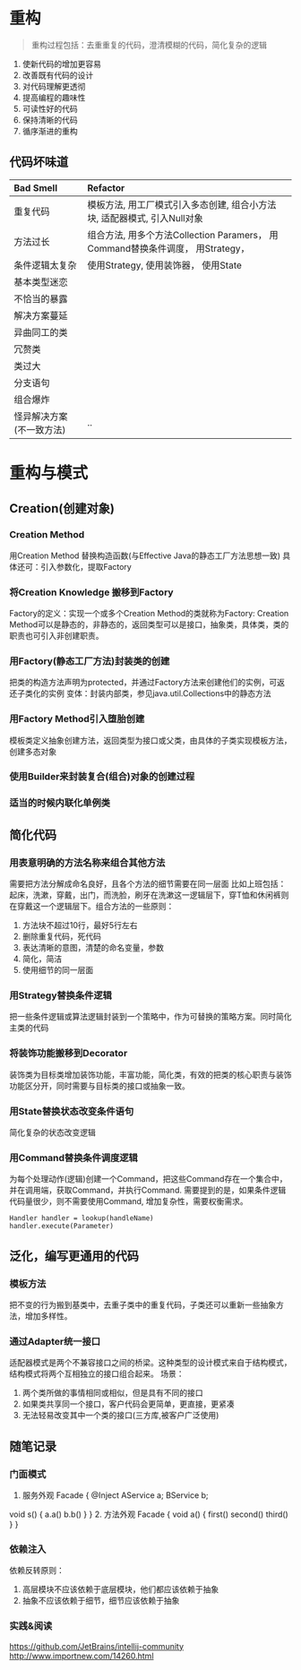 # 重构
> 重构过程包括：去重重复的代码，澄清模糊的代码，简化复杂的逻辑
1. 使新代码的增加更容易
2. 改善既有代码的设计
3. 对代码理解更透彻
4. 提高编程的趣味性
5. 可读性好的代码
6. 保持清晰的代码
7. 循序渐进的重构

## 代码坏味道
| Bad Smell | Refactor     |
| :------------- | :------------- |
| 重复代码       |  模板方法, 用工厂模式引入多态创建, 组合小方法块,  适配器模式, 引入Null对象      |
| 方法过长       |    组合方法, 用多个方法Collection Paramers， 用Command替换条件调度， 用Strategy，       |
| 条件逻辑太复杂        |  使用Strategy, 使用装饰器， 使用State        |
| 基本类型迷恋        |          |
| 不恰当的暴露       |          |
| 解决方案蔓延       |          |
| 异曲同工的类       |          |
| 冗赘类       |          |
| 类过大       |          |
| 分支语句       |          |
| 组合爆炸       |          |
| 怪异解决方案(不一致方法)       |       ..    |

# 重构与模式
## Creation(创建对象)
### Creation Method
用Creation Method 替换构造函数(与Effective Java的静态工厂方法思想一致)
具体还可：引入参数化，提取Factory

### 将Creation Knowledge 搬移到Factory
Factory的定义：实现一个或多个Creation Method的类就称为Factory: Creation Method可以是静态的，非静态的，返回类型可以是接口，抽象类，具体类，类的职责也可引入非创建职责。

### 用Factory(静态工厂方法)封装类的创建
把类的构造方法声明为protected，并通过Factory方法来创建他们的实例，可返还子类化的实例
变体：封装内部类，参见java.util.Collections中的静态方法

### 用Factory Method引入堕胎创建
模板类定义抽象创建方法，返回类型为接口或父类，由具体的子类实现模板方法，创建多态对象

### 使用Builder来封装复合(组合)对象的创建过程

### 适当的时候内联化单例类

## 简化代码
### 用表意明确的方法名称来组合其他方法
需要把方法分解成命名良好，且各个方法的细节需要在同一层面
比如上班包括：起床，洗漱，穿戴，出门，而洗脸，刷牙在洗漱这一逻辑层下，穿T恤和休闲裤则在穿戴这一个逻辑层下。组合方法的一些原则：
1. 方法块不超过10行，最好5行左右
2. 删除重复代码，死代码
3. 表达清晰的意图，清楚的命名变量，参数
4. 简化，简洁
5. 使用细节的同一层面


### 用Strategy替换条件逻辑
把一些条件逻辑或算法逻辑封装到一个策略中，作为可替换的策略方案。同时简化主类的代码

### 将装饰功能搬移到Decorator
装饰类为目标类增加装饰功能，丰富功能，简化类，有效的把类的核心职责与装饰功能区分开，同时需要与目标类的接口或抽象一致。

### 用State替换状态改变条件语句
简化复杂的状态改变逻辑

### 用Command替换条件调度逻辑
为每个处理动作(逻辑)创建一个Command，把这些Command存在一个集合中，并在调用端，获取Command，并执行Command.
需要提到的是，如果条件逻辑代码量很少，则不需要使用Command, 增加复杂性，需要权衡需求。
```
Handler handler = lookup(handleName)
handler.execute(Parameter)

```

## 泛化，编写更通用的代码
### 模板方法
把不变的行为搬到基类中，去重子类中的重复代码，子类还可以重新一些抽象方法，增加多样性。

### 通过Adapter统一接口
适配器模式是两个不兼容接口之间的桥梁。这种类型的设计模式来自于结构模式，结构模式将两个互相独立的接口组合起来。
场景：
1. 两个类所做的事情相同或相似，但是具有不同的接口
2. 如果类共享同一个接口，客户代码会更简单，更直接，更紧凑
3. 无法轻易改变其中一个类的接口(三方库,被客户广泛使用)


## 随笔记录
### 门面模式
1. 服务外观
Facade {
  @Inject
  AService a;
  BService b;

  void s() {
    a.a()
    b.b()
  }
}
2. 方法外观
Facade {
  void a() {
    first()
    second()
    third()
  }
}

### 依赖注入
依赖反转原则：
1. 高层模块不应该依赖于底层模块，他们都应该依赖于抽象
2. 抽象不应该依赖于细节，细节应该依赖于抽象
### 实践&阅读
https://github.com/JetBrains/intellij-community
http://www.importnew.com/14260.html
